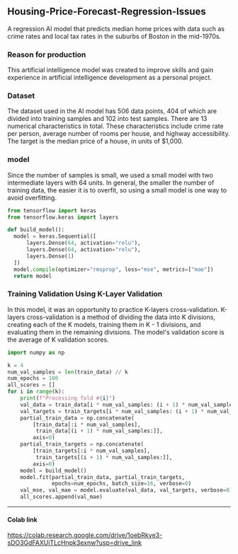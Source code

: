 ## Housing-Price-Forecast-Regression-Issues
A regression AI model that predicts median home prices with data such as crime rates and local tax rates in the suburbs of Boston in the mid-1970s.


### Reason for production
This artificial intelligence model was created to improve skills and gain experience in artificial intelligence development as a personal project.


### Dataset
The dataset used in the AI model has 506 data points, 404 of which are divided into training samples and 102 into test samples. There are 13 numerical characteristics in total. These characteristics include crime rate per person, average number of rooms per house, and highway accessibility.
The target is the median price of a house, in units of $1,000.

### model
Since the number of samples is small, we used a small model with two intermediate layers with 64 units. In general, the smaller the number of training data, the easier it is to overfit, so using a small model is one way to avoid overfitting.

```python
from tensorflow import keras
from tensorflow.keras import layers

def build_model():
  model = keras.Sequential([
      layers.Dense(64, activation="relu"),
      layers.Dense(64, activation="relu"),
      layers.Dense(1)
  ])
  model.compile(optimizer="rmsprop", loss="mse", metrics=["mae"])
  return model
```

### Training Validation Using K-Layer Validation
In this model, it was an opportunity to practice K-layers cross-validation. K-layers cross-validation is a method of dividing the data into K divisions, creating each of the K models, training them in K - 1 divisions, and evaluating them in the remaining divisions. The model's validation score is the average of K validation scores.

```python
import numpy as np

k = 4
num_val_samples = len(train_data) // k
num_epochs = 100
all_scores = []
for i in range(k):
    print(f"Processing fold #{i}")
    val_data = train_data[i * num_val_samples: (i + 1) * num_val_samples]
    val_targets = train_targets[i * num_val_samples: (i + 1) * num_val_samples]
    partial_train_data = np.concatenate(
        [train_data[:i * num_val_samples],
         train_data[(i + 1) * num_val_samples:]],
        axis=0)
    partial_train_targets = np.concatenate(
        [train_targets[:i * num_val_samples],
         train_targets[(i + 1) * num_val_samples:]],
        axis=0)
    model = build_model()
    model.fit(partial_train_data, partial_train_targets,
              epochs=num_epochs, batch_size=16, verbose=0)
    val_mse, val_mae = model.evaluate(val_data, val_targets, verbose=0)
    all_scores.append(val_mae)
```

---

#### Colab link
<https://colab.research.google.com/drive/1oebRkye3-sDO3GdFAXUiTLcHnpk3exnw?usp=drive_link>
